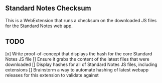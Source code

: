 ## Standard Notes Checksum

This is a WebExtension that runs a checksum on the downloaded JS files for the Standard Notes web app.

## TODO

[x] Write proof-of-concept that displays the hash for the core Standard Notes JS file
[] Ensure it grabs the content of the latest files that were downloaded
[] Display hashes for all of Standard Notes JS files, including extensions
[] Brainstorm a way to automate hashing of latest webapp releases for this extension to validate against